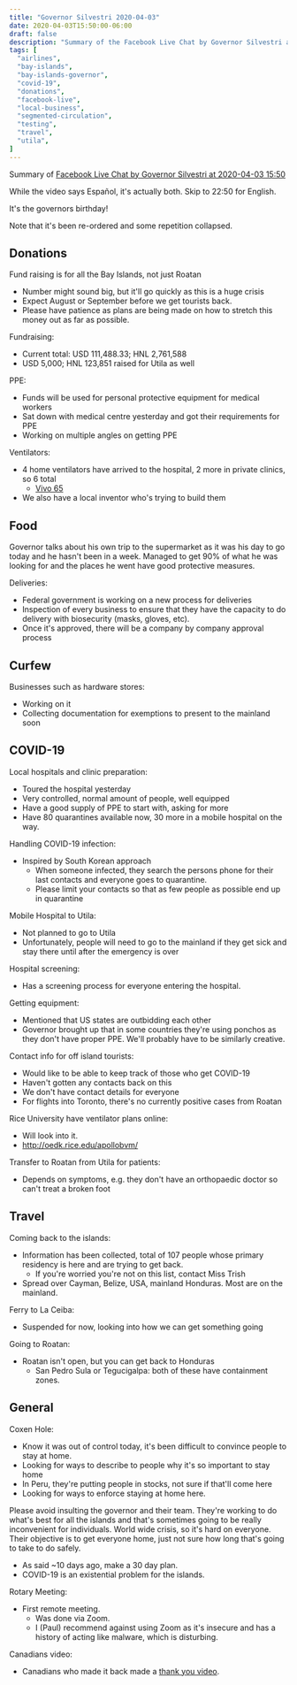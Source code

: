 ```yaml
---
title: "Governor Silvestri 2020-04-03"
date: 2020-04-03T15:50:00-06:00
draft: false
description: "Summary of the Facebook Live Chat by Governor Silvestri at 2020-04-03 15:50"
tags: [
  "airlines",
  "bay-islands",
  "bay-islands-governor",
  "covid-19",
  "donations",
  "facebook-live",
  "local-business",
  "segmented-circulation",
  "testing",
  "travel",
  "utila",
]
---
```


Summary of [Facebook Live Chat by Governor Silvestri at 2020-04-03
15:50](https://www.facebook.com/gobernacionislas/videos/697612204379769)

While the video says Español, it's actually both. Skip to 22:50 for English.

It's the governors birthday!

Note that it's been re-ordered and some repetition collapsed.

Donations
---------

Fund raising is for all the Bay Islands, not just Roatan
* Number might sound big, but it'll go quickly as this is a huge crisis
* Expect August or September before we get tourists back.
* Please have patience as plans are being made on how to stretch this money out
  as far as possible.

Fundraising:
* Current total: USD 111,488.33; HNL 2,761,588
* USD 5,000; HNL 123,851 raised for Utila as well

PPE:
* Funds will be used for personal protective equipment for medical workers
* Sat down with medical centre yesterday and got their requirements for PPE
* Working on multiple angles on getting PPE

Ventilators:
* 4 home ventilators have arrived to the hospital, 2 more in private clinics,
  so 6 total
  * [Vivo 65](https://breas.us/products/vivo-65/)
* We also have a local inventor who's trying to build them

Food
----

Governor talks about his own trip to the supermarket as it was his day to go
today and he hasn't been in a week. Managed to get 90% of what he was looking
for and the places he went have good protective measures.

Deliveries:
* Federal government is working on a new process for deliveries
* Inspection of every business to ensure that they have the capacity to do
  delivery with biosecurity (masks, gloves, etc).
* Once it's approved, there will be a company by company approval process

Curfew
------

Businesses such as hardware stores:
* Working on it
* Collecting documentation for exemptions to present to the mainland soon

COVID-19
-------

Local hospitals and clinic preparation:
* Toured the hospital yesterday
* Very controlled, normal amount of people, well equipped
* Have a good supply of PPE to start with, asking for more
* Have 80 quarantines available now, 30 more in a mobile hospital on the way.

Handling COVID-19 infection:
* Inspired by South Korean approach
  * When someone infected, they search the persons phone for their last
    contacts and everyone goes to quarantine.
  * Please limit your contacts so that as few people as possible end up in
    quarantine

Mobile Hospital to Utila:
* Not planned to go to Utila
* Unfortunately, people will need to go to the mainland if they get sick and
  stay there until after the emergency is over

Hospital screening:
* Has a screening process for everyone entering the hospital.

Getting equipment:
* Mentioned that US states are outbidding each other
* Governor brought up that in some countries they're using ponchos as they
  don't have proper PPE. We'll probably have to be similarly creative.

Contact info for off island tourists:
* Would like to be able to keep track of those who get COVID-19
* Haven't gotten any contacts back on this
* We don't have contact details for everyone
* For flights into Toronto, there's no currently positive cases from Roatan

Rice University have ventilator plans online:
* Will look into it.
* http://oedk.rice.edu/apollobvm/

Transfer to Roatan from Utila for patients:
* Depends on symptoms, e.g. they don't have an orthopaedic doctor so can't treat
  a broken foot

Travel
------

Coming back to the islands:
* Information has been collected, total of 107 people whose primary residency
  is here and are trying to get back.
  * If you're worried you're not on this list, contact Miss Trish
* Spread over Cayman, Belize, USA, mainland Honduras. Most are on the mainland.

Ferry to La Ceiba:
* Suspended for now, looking into how we can get something going

Going to Roatan:
* Roatan isn't open, but you can get back to Honduras
  * San Pedro Sula or Tegucigalpa: both of these have containment zones.

General
-------

Coxen Hole:
* Know it was out of control today, it's been difficult to convince people to
  stay at home.
* Looking for ways to describe to people why it's so important to stay home
* In Peru, they're putting people in stocks, not sure if that'll come here
* Looking for ways to enforce staying at home here.

Please avoid insulting the governor and their team. They're working to do
what's best for all the islands and that's sometimes going to be really
inconvenient for individuals. World wide crisis, so it's hard on everyone.
Their objective is to get everyone home, just not sure how long that's going to
take to do safely.
* As said ~10 days ago, make a 30 day plan.
* COVID-19 is an existential problem for the islands.

Rotary Meeting:
* First remote meeting.
  * Was done via Zoom.
  * I (Paul) recommend against using Zoom as it's insecure and has a history of
    acting like malware, which is disturbing.

Canadians video:
* Canadians who made it back made a [thank you
  video](https://www.facebook.com/gobernacionislas/posts/554582095185137).
